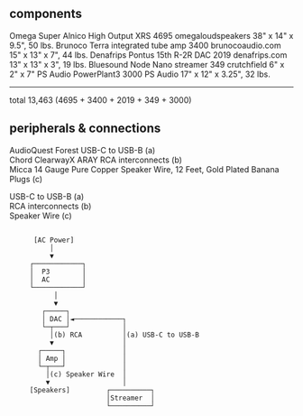 components
----------
Omega Super Alnico High Output XRS                  4695        omegaloudspeakers      38" x 14" x 9.5", 50 lbs.
Brunoco Terra integrated tube amp                   3400        brunocoaudio.com       15" x 13" x 7",   44 lbs.
Denafrips Pontus 15th R-2R DAC                      2019        denafrips.com          13" x 13" x 3",   19 lbs.
Bluesound Node Nano streamer                         349        crutchfield             6" x  2" x 7"
PS Audio PowerPlant3                                3000        PS Audio               17" x 12" x 3.25", 32 lbs. 
----------------------------------               -------------------------------
total                                             13,463 
(4695 + 3400 + 2019 + 349 + 3000)


peripherals & connections
-------------------------
AudioQuest Forest USB-C to USB-B       (a)                     
Chord ClearwayX ARAY RCA interconnects (b)                         
Micca 14 Gauge Pure Copper Speaker Wire, 
  12 Feet, Gold Plated Banana Plugs    (c)                             

USB-C to USB-B      (a)                     
RCA interconnects   (b)                         
Speaker Wire        (c)                             


```

      [AC Power]
          │
          ▼
     ┌────────────┐
     │  P3        │
     │  AC        │
     └────────────┘
           │
           ▼
        ┌─────┐
        │ DAC │◄────────────┐
        └─┬───┘             │
          │(b) RCA          │(a) USB-C to USB-B
          ▼                 │
       ┌─────┐              │
       │ Amp │              │
       └─┬───┘              │
         │(c) Speaker Wire  │
         ▼                  │
     [Speakers]         ┌──────────┐
                        │Streamer  │
                        └──────────┘
```
